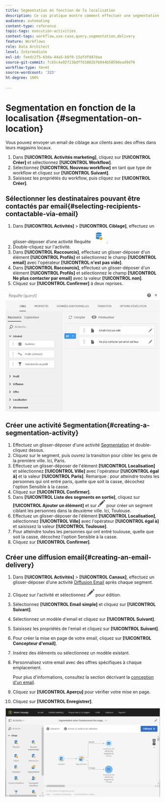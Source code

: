 ```yaml
---
title: Segmentation en fonction de la localisation
description: Ce cas pratique montre comment effectuer une segmentation en fonction de la localisation.
audience: automating
content-type: reference
topic-tags: execution-activities
context-tags: workflow,use-case,query,segmentation,delivery
feature: Workflows
role: Data Architect
level: Intermediate
exl-id: feedc2f5-63da-44a5-b8f0-15afdfd47daa
source-git-commit: fcb5c4a92f23bdffd1082b7b044b5859dead9d70
workflow-type: tm+mt
source-wordcount: '323'
ht-degree: 100%

---
```


# Segmentation en fonction de la localisation {#segmentation-on-location}

Vous pouvez envoyer un email de ciblage aux clients avec des offres dans leurs magasins locaux.

1. Dans **[!UICONTROL Activités marketing]**, cliquez sur **[!UICONTROL Créer]** et sélectionnez **[!UICONTROL Workflow]**.
1. Sélectionnez **[!UICONTROL Nouveau workflow]** en tant que type de workflow et cliquez sur **[!UICONTROL Suivant]**.
1. Saisissez les propriétés du workflow, puis cliquez sur **[!UICONTROL Créer]**.

## Sélectionner les destinataires pouvant être contactés par email{#selecting-recipients-contactable-via-email}

1. Dans **[!UICONTROL Activités]** > **[!UICONTROL Ciblage]**, effectuez un glisser-déposer d’une [](../../automating/using/query.md)activité Requête ![](assets/query.png).
1. Double-cliquez sur l&#39;activité.
1. Dans **[!UICONTROL Raccourcis]**, effectuez un glisser-déposer d&#39;un élément **[!UICONTROL Profils]** et sélectionnez le champ **[!UICONTROL email]** avec l&#39;opérateur **[!UICONTROL n&#39;est pas vide]**.
1. Dans **[!UICONTROL Raccourcis]**, effectuez un glisser-déposer d&#39;un élément **[!UICONTROL Profils]** et sélectionnez le champ **[!UICONTROL Ne plus contacter par email]** avec la valeur **[!UICONTROL non]**.
1. Cliquez sur **[!UICONTROL Confirmer]** à deux reprises.

![](assets/wf-complement-query.png)

## Créer une activité Segmentation{#creating-a-segmentation-activity}

1. Effectuez un glisser-déposer d&#39;une activité [Segmentation](../../automating/using/segmentation.md) et double-cliquez dessus.
1. Cliquez sur le segment, puis ouvrez la transition pour cibler les gens de la première ville. Ici, Paris.
1. Effectuez un glisser-déposer de l&#39;élément **[!UICONTROL Localisation]** et sélectionnez **[!UICONTROL Ville]** avec l&#39;opérateur **[!UICONTROL égal à]** et la valeur **[!UICONTROL Paris]**.
Remarque : pour atteindre toutes les personnes qui ont entré paris, quelle que soit la casse, décochez l&#39;option Sensible à la casse.
1. Cliquez sur **[!UICONTROL Confirmer]**.
1. Dans **[!UICONTROL Liste des segments en sortie]**, cliquez sur **[!UICONTROL Ajouter un élément]** et sur ![](assets/edit_darkgrey-24px.png) pour créer un segment ciblant les personnes dans la deuxième ville. Ici, Toulouse.
1. Effectuez un glisser-déposer de l&#39;élément **[!UICONTROL Localisation]**, sélectionnez **[!UICONTROL Ville]** avec l&#39;opérateur **[!UICONTROL égal à]** et saisissez la valeur **[!UICONTROL Toulouse]**.
1. Pour atteindre toutes les personnes qui ont entré toulouse, quelle que soit la casse, décochez l&#39;option Sensible à la casse.
1. Cliquez sur **[!UICONTROL Confirmer]**.

## Créer une diffusion email{#creating-an-email-delivery}

1. Dans **[!UICONTROL Activités]** > **[!UICONTROL Canaux]**, effectuez un glisser-déposer d’une activité [Diffusion Email](../../automating/using/email-delivery.md) après chaque segment.
1. Cliquez sur l&#39;activité et sélectionnez ![](assets/edit_darkgrey-24px.png) pour édition.
1. Sélectionnez **[!UICONTROL Email simple]** et cliquez sur **[!UICONTROL Suivant]**.
1. Sélectionnez un modèle d&#39;email et cliquez sur **[!UICONTROL Suivant]**.
1. Saisissez les propriétés de l&#39;email et cliquez sur **[!UICONTROL Suivant]**.
1. Pour créer la mise en page de votre email, cliquez sur **[!UICONTROL Concepteur d&#39;email]**.
1. Insérez des éléments ou sélectionnez un modèle existant.
1. Personnalisez votre email avec des offres spécifiques à chaque emplacement.

   Pour plus d&#39;informations, consultez la section décrivant la [conception d&#39;un email](../../designing/using/designing-from-scratch.md#designing-an-email-content-from-scratch).

1. Cliquez sur **[!UICONTROL Aperçu]** pour vérifier votre mise en page.
1. Cliquez sur **[!UICONTROL Enregistrer]**.

![](assets/wf-segmentation-location.png)
